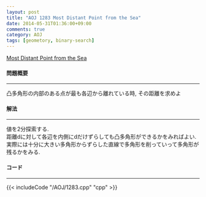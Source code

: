 ```yaml
---
layout: post
title: "AOJ 1283 Most Distant Point from the Sea"
date: 2014-05-31T01:36:00+09:00
comments: true
category: AOJ
tags: [geometory, binary-search]
---
```


[Most Distant Point from the Sea](http://judge.u-aizu.ac.jp/onlinejudge/description.jsp?id=1283)

#### 問題概要

****

凸多角形の内部のある点が最も各辺から離れている時, その距離を求めよ

#### 解法

****

値を2分探索する.  
距離dに対して各辺を内側にdだけずらしても凸多角形ができるかをみればよい.  
実際には十分に大きい多角形からずらした直線で多角形を削っていって多角形が残るかをみる.

#### コード

****

{{< includeCode "/AOJ/1283.cpp" "cpp" >}}
